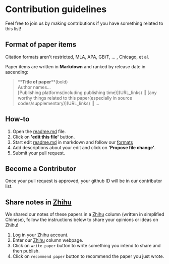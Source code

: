 # Contribution guidelines

Feel free to join us by making contributions if you have something related to this list!

## Format of paper items

Citation formats aren't restricted, MLA, APA, GB/T, ... , Chicago, et al.

Paper items are written in **Markdown** and ranked by release date in ascending:
>\*\***Title of paper**\*\*(bold)  
Author names...  
[Publishing platforms(including publishing time)]\(URL_links) || [any worthy things related to this paper(especially in source codes/supplementary)]\(URL_links) || ...  

## How-to

1. Open the [readme.md](https://github.com/Peldom/papers_for_protein_design_using_DL/blob/main/README.md) file.
2. Click on **'edit this file'** button.
3. Start edit [readme.md](https://github.com/Peldom/papers_for_protein_design_using_DL/blob/main/README.md) in markdown and follow our [formats](#format-of-paper-items)
4. Add descriptions about your edit and click on **'Propose file change'**.
5. Submit your pull request.

## Become a Contributor

Once your pull request is approved, your github ID will be in our contributor list.

## Share notes in [Zhihu](https://www.zhihu.com/column/c_1475864742820929537)

We shared our notes of these papers in a [Zhihu](https://www.zhihu.com/column/c_1475864742820929537) column (written in simplified Chinese), follow the instructions below to share your opinions or ideas on Zhihu!

1. Log in your [Zhihu](https://www.zhihu.com/) account.
2. Enter our [Zhihu](https://www.zhihu.com/column/c_1475864742820929537) column webpage.
3. Click on `write paper` button to write something you intend to share and then publish.
4. Click on `recommend paper` button to recommend the paper you just wrote.
